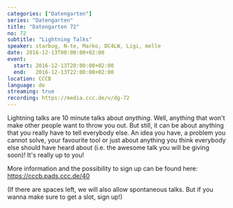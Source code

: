 ```yaml
---
categories: ["Datengarten"]
series: "Datengarten"
title: "Datengarten 72"
no: 72
subtitle: "Lightning Talks"
speaker: starbug, N-te, Marko, DC4LW, Ligi, melle
date: 2016-12-13T00:00:00+02:00
event:
  start: 2016-12-13T20:00:00+02:00
  end:   2016-12-13T22:00:00+02:00
location: CCCB
language: de
streaming: true
recording: https://media.ccc.de/v/dg-72
---
```


Lightning talks are 10 minute talks about *anything*. Well, anything that won't make other people want to throw you out. But still, it can be about anything that you really have to tell everybody else. An idea you have, a problem you cannot solve, your favourite tool or just about anything you think everybody else should have heard about (i.e. the awesome talk you will be giving soon)! It's really up to you! 

More information and the possibility to sign up can be found here: https://cccb.pads.ccc.de/40

(If there are spaces left, we will also allow spontaneous talks. But if you wanna make sure to get a slot, sign up!)

